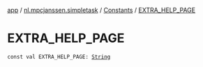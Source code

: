 [app](../../index.md) / [nl.mpcjanssen.simpletask](../index.md) / [Constants](index.md) / [EXTRA_HELP_PAGE](.)

# EXTRA_HELP_PAGE

`const val EXTRA_HELP_PAGE: `[`String`](https://kotlinlang.org/api/latest/jvm/stdlib/kotlin/-string/index.html)